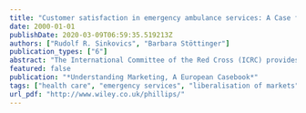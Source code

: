 ```yaml
---
title: "Customer satisfaction in emergency ambulance services: A Case for empirical research"
date: 2000-01-01
publishDate: 2020-03-09T06:59:35.519213Z
authors: ["Rudolf R. Sinkovics", "Barbara Stöttinger"]
publication_types: ["6"]
abstract: "The International Committee of the Red Cross (ICRC) provides valuable humanitarian services to the global community. For its funding it relies not only on governmental subsidies, but also on contributions from its member organisations. In the case of Austria and Germany the prominent part of the revenues stems from emergency and ambulance services. However, competition from other non-profit organisations and private firms increasingly seems to threaten this lucrative business. Consequently, the ICRC is looking for new paths to maintain and increase its competitive advantage - the wide-spread service availability and the closeness to the customer. Therefore, a pilot project is carried out within the Austrian Red Cross, one of its member organisations, to identify ways to increase customer satisfaction. However, gathering relevant empirical data is extremely difficult and ethically challenging due to the unique survey situation during the service transaction process. If successful, this project will have lead character for other European countries."
featured: false
publication: "*Understanding Marketing, A European Casebook*"
tags: ["health care", "emergency services", "liberalisation of markets", "non-profit-marketing", "ethics", "marketing research"]
url_pdf: "http://www.wiley.co.uk/phillips/"
---
```



